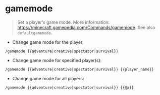 # gamemode

> Set a player's game mode.
> More information: <https://minecraft.gamepedia.com/Commands/gamemode>.
> See also `defaultgamemode`.

- Change game mode for the player:

`/gamemode {{adventure|creative|spectator|survival}}`

- Change game mode for specified player(s):

`/gamemode {{adventure|creative|spectator|survival}} {{player_name}}`

- Change game mode for all players:

`/gamemode {{adventure|creative|spectator|survival}} {{@a}}`
